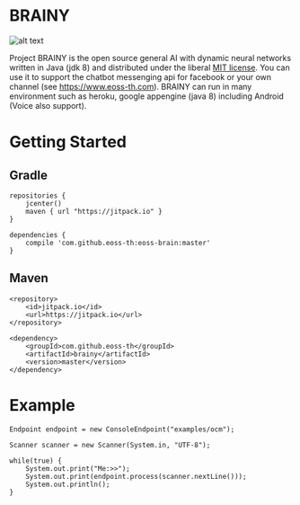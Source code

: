 # BRAINY

![alt text](https://lh3.googleusercontent.com/WXb1GJKCf3CIFO9cGE7BKPtCgneFKLoOnJCnQWwfZimo05DmKtTnH_A6CbXQNqoIxQ=w300)

Project BRAINY is the open source general AI with dynamic neural networks written in Java (jdk 8) and distributed under the liberal [MIT license](LICENSE).
You can use it to support the chatbot messenging api for facebook or your own channel (see https://www.eoss-th.com).
BRAINY can run in many environment such as heroku, google appengine (java 8) including Android (Voice also support).

# Getting Started

## Gradle
```
repositories {
    jcenter()
    maven { url "https://jitpack.io" }
}

dependencies {
    compile 'com.github.eoss-th:eoss-brain:master'
}
```
## Maven
```
<repository>
    <id>jitpack.io</id>
    <url>https://jitpack.io</url>
</repository>

<dependency>
    <groupId>com.github.eoss-th</groupId>
    <artifactId>brainy</artifactId>
    <version>master</version>
</dependency>
```
# Example


```
Endpoint endpoint = new ConsoleEndpoint("examples/ocm");

Scanner scanner = new Scanner(System.in, "UTF-8");

while(true) {
    System.out.print("Me:>>");
    System.out.print(endpoint.process(scanner.nextLine()));
    System.out.println();
}
```
